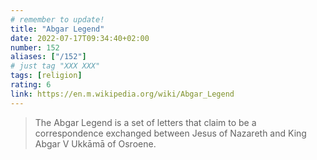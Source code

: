 ```yaml
---
# remember to update!
title: "Abgar Legend"
date: 2022-07-17T09:34:40+02:00
number: 152
aliases: ["/152"]
# just tag "XXX XXX"
tags: [religion]
rating: 6
link: https://en.m.wikipedia.org/wiki/Abgar_Legend
---
```


> The Abgar Legend is a set of letters that claim to be a correspondence
> exchanged between Jesus of Nazareth and King Abgar V Ukkāmā of Osroene.
